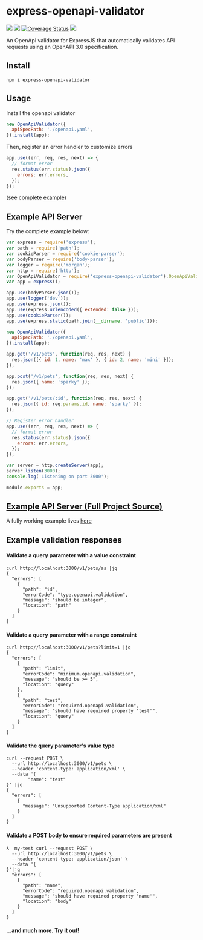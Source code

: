 # express-openapi-validator

![](https://travis-ci.com/cdimascio/express-middleware-openapi.svg?branch=master) ![](https://img.shields.io/npm/v/express-openapi-validator.svg) [![Coverage Status](https://coveralls.io/repos/github/cdimascio/express-middleware-openapi/badge.svg?branch=master)](https://coveralls.io/github/cdimascio/express-middleware-openapi?branch=master) ![](https://img.shields.io/badge/license-MIT-blue.svg)

An OpenApi validator for ExpressJS that automatically validates API requests using an OpenAPI 3.0 specification.

## Install

```shell
npm i express-openapi-validator
```

## Usage

Install the openapi validator

```javascript
new OpenApiValidator({
  apiSpecPath: './openapi.yaml',
}).install(app);
```

Then, register an error handler to customize errors

```javascript
app.use((err, req, res, next) => {
  // format error
  res.status(err.status).json({
    errors: err.errors,
  });
});
```

(see complete [example](#example))

## Example API Server

Try the complete example below:

```javascript
var express = require('express');
var path = require('path');
var cookieParser = require('cookie-parser');
var bodyParser = require('body-parser');
var logger = require('morgan');
var http = require('http');
var OpenApiValidator = require('express-openapi-validator').OpenApiValidator;
var app = express();

app.use(bodyParser.json());
app.use(logger('dev'));
app.use(express.json());
app.use(express.urlencoded({ extended: false }));
app.use(cookieParser());
app.use(express.static(path.join(__dirname, 'public')));

new OpenApiValidator({
  apiSpecPath: './openapi.yaml',
}).install(app);

app.get('/v1/pets', function(req, res, next) {
  res.json([{ id: 1, name: 'max' }, { id: 2, name: 'mini' }]);
});

app.post('/v1/pets', function(req, res, next) {
  res.json({ name: 'sparky' });
});

app.get('/v1/pets/:id', function(req, res, next) {
  res.json({ id: req.params.id, name: 'sparky' });
});

// Register error handler
app.use((err, req, res, next) => {
  // format error
  res.status(err.status).json({
    errors: err.errors,
  });
});

var server = http.createServer(app);
server.listen(3000);
console.log('Listening on port 3000');

module.exports = app;
```

## [Example API Server (Full Project Source)](https://github.com/cdimascio/express-middleware-openapi-example)

A fully working example lives [here](https://github.com/cdimascio/express-middleware-openapi-example)

## Example validation responses

#### Validate a query parameter with a value constraint

```shell
curl http://localhost:3000/v1/pets/as |jq
{
  "errors": [
    {
      "path": "id",
      "errorCode": "type.openapi.validation",
      "message": "should be integer",
      "location": "path"
    }
  ]
}
```

#### Validate a query parameter with a range constraint

```shell
curl http://localhost:3000/v1/pets?limit=1 |jq
{
  "errors": [
    {
      "path": "limit",
      "errorCode": "minimum.openapi.validation",
      "message": "should be >= 5",
      "location": "query"
    },
    {
      "path": "test",
      "errorCode": "required.openapi.validation",
      "message": "should have required property 'test'",
      "location": "query"
    }
  ]
}
```

#### Validate the query parameter's value type

```shell
curl --request POST \
  --url http://localhost:3000/v1/pets \
  --header 'content-type: application/xml' \
  --data '{
        "name": "test"
}' |jq
{
  "errors": [
    {
      "message": "Unsupported Content-Type application/xml"
    }
  ]
}
```

#### Validate a POST body to ensure required parameters are present

```shell
λ  my-test curl --request POST \
  --url http://localhost:3000/v1/pets \
  --header 'content-type: application/json' \
  --data '{
}'|jq
  "errors": [
    {
      "path": "name",
      "errorCode": "required.openapi.validation",
      "message": "should have required property 'name'",
      "location": "body"
    }
  ]
}
```

#### ...and much more. Try it out!
